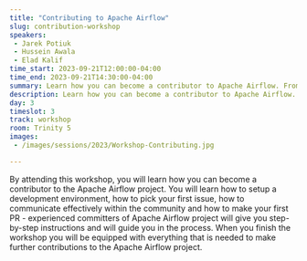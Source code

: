```yaml
---
title: "Contributing to Apache Airflow"
slug: contribution-workshop
speakers:
 - Jarek Potiuk
 - Hussein Awala
 - Elad Kalif
time_start: 2023-09-21T12:00:00-04:00
time_end: 2023-09-21T14:30:00-04:00
summary: Learn how you can become a contributor to Apache Airflow. From setting up an environment to making your first pull request.
description: Learn how you can become a contributor to Apache Airflow. From setting up an environment to making your first pull request.
day: 3
timeslot: 3
track: workshop
room: Trinity 5
images:
 - /images/sessions/2023/Workshop-Contributing.jpg

---
```


By attending this workshop, you will learn how you can become a contributor to the Apache Airflow project. You will learn how to setup a development environment, how to pick your first issue, how to communicate effectively within the community and how to make your first PR - experienced committers of Apache Airflow project will give you step-by-step instructions and will guide you in the process. When you finish the workshop you will be equipped with everything that is needed to make further contributions to the Apache Airflow project.
